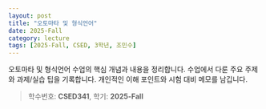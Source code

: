 ```yaml
---
layout: post
title: "오토마타 및 형식언어"
date: 2025-Fall
category: lecture
tags: [2025-Fall, CSED, 3학년, 조민수]
---
```

오토마타 및 형식언어 수업의 핵심 개념과 내용을 정리합니다.
수업에서 다룬 주요 주제와 과제/실습 팁을 기록합니다.
개인적인 이해 포인트와 시험 대비 메모를 남깁니다.

> 학수번호: **CSED341**, 학기: **2025-Fall**
